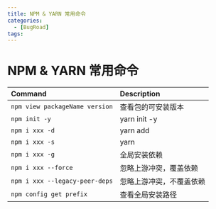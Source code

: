 ```yaml
---
title: NPM & YARN 常用命令
categories:
  - [BugRoad]
tags: 
---
```


# NPM & YARN 常用命令

| Command                        | Description              |
| :----------------------------- | :----------------------- |
| `npm view packageName version` | 查看包的可安装版本       |
| `npm init -y`                  | yarn init -y             |
| `npm i xxx -d `                | yarn add                 |
| `npm i xxx -s`                 | yarn                     |
| `npm i xxx -g`                 | 全局安装依赖             |
| `npm i xxx --force`            | 忽略上游冲突，覆盖依赖   |
| `npm i xxx --legacy-peer-deps` | 忽略上游冲突，不覆盖依赖 |
| `npm config get prefix`        | 查看全局安装路径         |